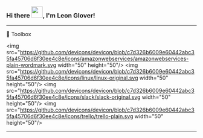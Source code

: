 ### Hi there <img src="https://raw.githubusercontent.com/MartinHeinz/MartinHeinz/master/wave.gif" width="30px">, I'm Leon Glover!


<!--
**LJGlover/LJGlover** is a ✨ _special_ ✨ repository because its `README.md` (this file) appears on your GitHub profile.

I spent the first half of my career in international education teaching students how to speak English and businesspeople how to do use English in their company. I was fortunate to travel to many places while doing this. However, five years ago I decided to give up after having achieved everything I set out to in that industry and I felt like a change. So I learned how to train dogs and spent a few years doing that. When the COVID situation happened I thought that was a good time to retrain and chose to follow my life-long passion of technology. My chosen area was Cloud Computing and am currently following the AWS re/Start programme as well as teaching myself Azure and a few other related things. I'm currently looking for my first Cloud position in the UK, Europe, or further afield.


- 🔭 I’m currently working on getting Cloud certifications while looking for an entry-level Cloud role.
- 🌱 I’m currently learning AWS, Azure, and DevOps.
- 🤔 I’m looking for help with learning and using Python programming.
- 💬 Ask me about anything you'd like to know, reach out if you know of any entry-level roles available, and feel free to message me if you're open to chatting about life in the tech Cloud!
- 📫 How to reach me: message me here on GitHub and I'll get back to you ASAP.
- 😄 Pronouns: he/him.
- ⚡ Fun fact: I used to work as a dog trainer - so if you'd like to talk dogs, I'm always up for that too!
-->

---

🧰 Toolbox

<img src="https://github.com/devicons/devicon/blob/c7d326b6009e60442abc35fa45706d6f30ee4c8e/icons/amazonwebservices/amazonwebservices-plain-wordmark.svg width="50" height="50"/> <img src="https://github.com/devicons/devicon/blob/c7d326b6009e60442abc35fa45706d6f30ee4c8e/icons/linux/linux-original.svg width="50" height="50"/> <img src="https://github.com/devicons/devicon/blob/c7d326b6009e60442abc35fa45706d6f30ee4c8e/icons/slack/slack-original.svg width="50" height="50"/> <img src="https://github.com/devicons/devicon/blob/c7d326b6009e60442abc35fa45706d6f30ee4c8e/icons/trello/trello-plain.svg width="50" height="50"/>

---
